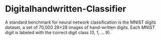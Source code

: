 # Digitalhandwritten-Classifier
A standard benchmark for neural network classification is the MNIST digits dataset, a set of 70,000 28×28 images of hand-written digits. Each MNIST digit is labeled with the correct digit class (0, 1, ... 9).
